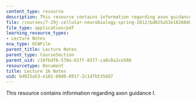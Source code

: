 ```yaml
---
content_type: resource
description: This resource contains information regarding axon guidance I.
file: /courses/7-29j-cellular-neurobiology-spring-2012/bd025a53e18260d8891f2c1d7b535dd7_MIT7_29JS12_lecture16.pdf
file_type: application/pdf
learning_resource_types:
- Lecture Notes
ocw_type: OCWFile
parent_title: Lecture Notes
parent_type: CourseSection
parent_uid: c18fbdf6-570a-61ff-8377-ca8c8a2ce508
resourcetype: Document
title: Lecture 16 Notes
uid: bd025a53-e182-60d8-891f-2c1d7b535dd7
---
```

This resource contains information regarding axon guidance I.

